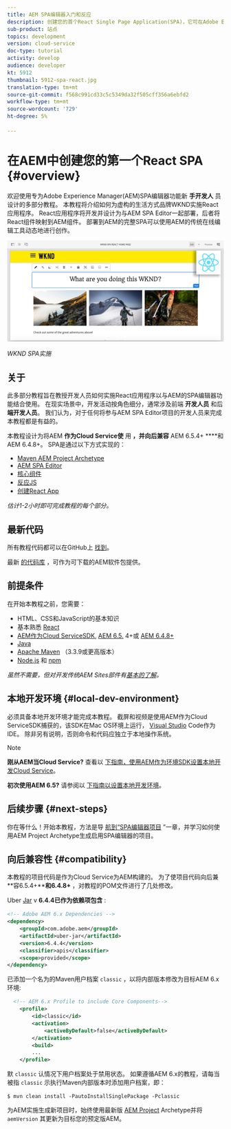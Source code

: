 ```yaml
---
title: AEM SPA编辑器入门和反应
description: 创建您的首个React Single Page Application(SPA)，它可在Adobe Experience ManagerAEM和WKND SPA中编辑。 了解如何使用AEM SPA Editor的React JS框架创建SPA。 本教程由多部分组成，其中将逐步介绍虚拟生活方式品牌WKND的React应用程序的实施。 本教程介绍SPA的端到端创建以及与AEM的集成。
sub-product: 站点
topics: development
version: cloud-service
doc-type: tutorial
activity: develop
audience: developer
kt: 5912
thumbnail: 5912-spa-react.jpg
translation-type: tm+mt
source-git-commit: f568c991cd33c5c5349da32f505cff356a6ebfd2
workflow-type: tm+mt
source-wordcount: '729'
ht-degree: 5%

---
```



# 在AEM中创建您的第一个React SPA {#overview}

欢迎使用专为Adobe Experience Manager(AEM)SPA编辑器功能新 **手开发人** 员设计的多部分教程。 本教程将介绍如何为虚构的生活方式品牌WKND实施React应用程序。 React应用程序将开发并设计为与AEM SPA Editor一起部署，后者将React组件映射到AEM组件。 部署到AEM的完整SPA可以使用AEM的传统在线编辑工具动态地进行创作。

![已实施最终SPA](assets/wknd-spa-implementation.png)

*WKND SPA实施*

## 关于

此多部分教程旨在教授开发人员如何实施React应用程序以与AEM的SPA编辑器功能结合使用。 在现实场景中，开发活动按角色细分，通常涉及前端 **开发人员** 和后 **端开发人员**。 我们认为，对于任何将参与AEM SPA Editor项目的开发人员来完成本教程都是有益的。

本教程设计为将AEM **作为Cloud Service使** 用 **，并向后兼容** AEM 6.5.4+ ****&#x200B;和AEM 6.4.8+。 SPA是通过以下方式实现的：

* [Maven AEM Project Archetype](https://docs.adobe.com/content/help/zh-Hans/experience-manager-core-components/using/developing/archetype/overview.html)
* [AEM SPA Editor](https://docs.adobe.com/content/help/en/experience-manager-65/developing/headless/spas/spa-walkthrough.html#content-editing-experience-with-spa)
* [核心组件](https://docs.adobe.com/content/help/zh-Hans/experience-manager-core-components/using/introduction.html)
* [反应JS](https://reactjs.org/)
* [创建React App](https://create-react-app.dev/)

*估计1-2小时即可完成教程的每个部分。*

## 最新代码

所有教程代码都可以在GitHub上 [找到](https://github.com/adobe/aem-guides-wknd-spa)。

最新 [的代码库](https://github.com/adobe/aem-guides-wknd-spa/releases) ，可作为可下载的AEM软件包提供。

## 前提条件

在开始本教程之前，您需要：

* HTML、CSS和JavaScript的基本知识
* 基本熟悉 [React](https://reactjs.org/tutorial/tutorial.html)
* [AEM作为Cloud ServiceSDK](https://docs.adobe.com/content/help/en/experience-manager-learn/cloud-service/local-development-environment-set-up/aem-runtime.html#download-the-aem-as-a-cloud-service-sdk), [AEM 6.5.](https://helpx.adobe.com/experience-manager/aem-releases-updates.html#65) 4+或 [AEM 6.4.8+](https://helpx.adobe.com/experience-manager/aem-releases-updates.html#64)
* [Java](https://downloads.experiencecloud.adobe.com/content/software-distribution/en/general.html)
* [Apache Maven](https://maven.apache.org/) （3.3.9或更高版本）
* [Node.js](https://nodejs.org/en/) 和 [npm](https://www.npmjs.com/)

*虽然不需要，但对开发传统AEM Sites部件有[基本的了解](https://docs.adobe.com/content/help/en/experience-manager-learn/getting-started-wknd-tutorial-develop/overview.html)。*

## 本地开发环境 {#local-dev-environment}

必须具备本地开发环境才能完成本教程。 截屏和视频是使用AEM作为Cloud ServiceSDK捕获的，该SDK在Mac OS环境上运行， [Visual Studio](https://code.visualstudio.com/) Code作为IDE。 除非另有说明，否则命令和代码应独立于本地操作系统。

>[!NOTE]
>
> **刚从AEM当Cloud Service?** 查看以 [下指南，使用AEM作为环境SDK设置本地开发Cloud Service](https://docs.adobe.com/content/help/en/experience-manager-learn/cloud-service/local-development-environment-set-up/overview.html)。
>
> **初次使用AEM 6.5?** 请参阅以 [下指南以设置本地开发环境](https://docs.adobe.com/content/help/en/experience-manager-learn/foundation/development/set-up-a-local-aem-development-environment.html)。

## 后续步骤 {#next-steps}

你在等什么！开始本教程，方法是导 [航到“SPA编辑器项目](create-project.md) ”一章，并学习如何使用AEM Project Archetype生成启用SPA编辑器的项目。

## 向后兼容性 {#compatibility}

本教程的项目代码是作为Cloud Service为AEM构建的。 为了使项目代码向后兼 **容6.5.4+****和6.4.8+** ，对教程的POM文件进行了几处修改。

Uber [Jar](https://docs.adobe.com/content/help/en/experience-manager-65/developing/devtools/ht-projects-maven.html#what-is-the-uberjar) v **6.4.4已作为依赖项包含** :

```xml
<!-- Adobe AEM 6.x Dependencies -->
<dependency>
    <groupId>com.adobe.aem</groupId>
    <artifactId>uber-jar</artifactId>
    <version>6.4.4</version>
    <classifier>apis</classifier>
    <scope>provided</scope>
</dependency>
```

已添加一个名为的Maven用户档案 `classic` ，以将内部版本修改为目标AEM 6.x环境:

```xml
  <!-- AEM 6.x Profile to include Core Components-->
    <profile>
        <id>classic</id>
        <activation>
            <activeByDefault>false</activeByDefault>
        </activation>
        <build>
        ...
    </profile>
```

默 `classic` 认情况下用户档案处于禁用状态。 如果遵循AEM 6.x的教程，请每当被指 `classic` 示执行Maven内部版本时添加用户档案，即：

```shell
$ mvn clean install -PautoInstallSinglePackage -Pclassic
```

为AEM实施生成新项目时，始终使用最新版 [AEM Project](https://github.com/adobe/aem-project-archetype) Archetype并将 `aemVersion` 其更新为目标您的预定版AEM。

